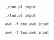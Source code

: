 ```
./one.pl input
```

```
./two.pl input
```

```
awk -f one.awk input
```

```
awk -f two.awk input
```